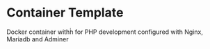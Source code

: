 # Container Template
Docker container withḣ for PHP development configured with Nginx, Mariadb and Adminer